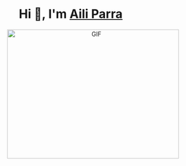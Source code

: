 <h1 align="center">Hi 👋, I'm <a href="https://github.com/Ailiparra" target="blank">
Aili Parra</a></h1>

<a target="_blank" align="center">
  <img align="right" top="500" height="300" width="400" alt="GIF" src="https://media.giphy.com/media/SWoSkN6DxTszqIKEqv/giphy.gif">
</a>